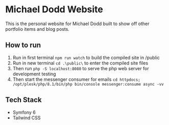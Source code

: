 # Michael Dodd Website

This is the personal website for Michael Dodd built to show off other portfolio items and blog posts.

## How to run

1. Run in first terminal `npm run watch` to build the compiled site in /public
2. Run in new terminal `cd .\public\` to enter the compiled site files
3. Then run `php -S localhost:8080` to serve the php web server for development testing
4. Then start the messenger consumer for emails `cd httpdocs; /opt/plesk/php/8.1/bin/php bin/console messenger:consume async -vv`

## Tech Stack

- Symfony 6
- Tailwind CSS